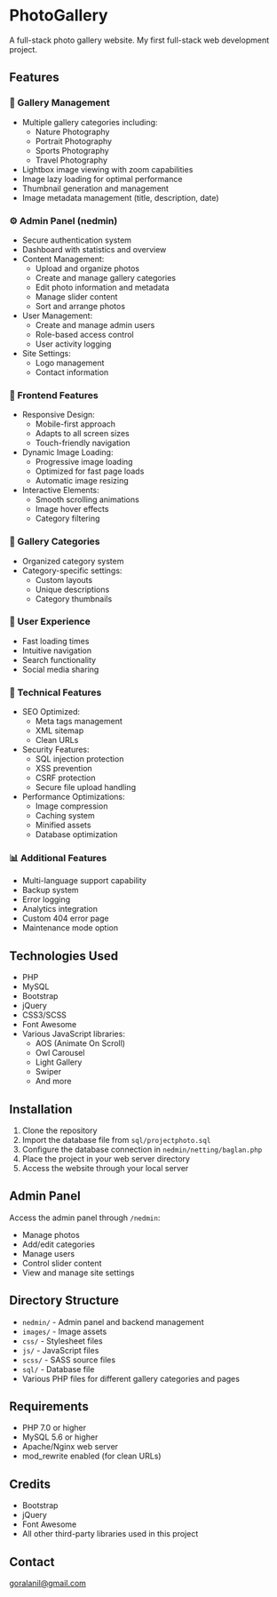 # PhotoGallery
A full-stack photo gallery website. My first full-stack web development project.

## Features

### 📸 Gallery Management
- Multiple gallery categories including:
  - Nature Photography
  - Portrait Photography
  - Sports Photography
  - Travel Photography
- Lightbox image viewing with zoom capabilities
- Image lazy loading for optimal performance
- Thumbnail generation and management
- Image metadata management (title, description, date)

### ⚙️ Admin Panel (nedmin)
- Secure authentication system
- Dashboard with statistics and overview
- Content Management:
  - Upload and organize photos
  - Create and manage gallery categories
  - Edit photo information and metadata
  - Manage slider content
  - Sort and arrange photos
- User Management:
  - Create and manage admin users
  - Role-based access control
  - User activity logging
- Site Settings:
  - Logo management
  - Contact information

### 🎨 Frontend Features
- Responsive Design:
  - Mobile-first approach
  - Adapts to all screen sizes
  - Touch-friendly navigation
- Dynamic Image Loading:
  - Progressive image loading
  - Optimized for fast page loads
  - Automatic image resizing
- Interactive Elements:
  - Smooth scrolling animations
  - Image hover effects
  - Category filtering

### 🎯 Gallery Categories
- Organized category system
- Category-specific settings:
  - Custom layouts
  - Unique descriptions
  - Category thumbnails


### 📱 User Experience
- Fast loading times
- Intuitive navigation
- Search functionality
- Social media sharing

### 🔧 Technical Features
- SEO Optimized:
  - Meta tags management
  - XML sitemap
  - Clean URLs
- Security Features:
  - SQL injection protection
  - XSS prevention
  - CSRF protection
  - Secure file upload handling
- Performance Optimizations:
  - Image compression
  - Caching system
  - Minified assets
  - Database optimization

### 📊 Additional Features
- Multi-language support capability
- Backup system
- Error logging
- Analytics integration
- Custom 404 error page
- Maintenance mode option


## Technologies Used

- PHP
- MySQL
- Bootstrap
- jQuery
- CSS3/SCSS
- Font Awesome
- Various JavaScript libraries:
  - AOS (Animate On Scroll)
  - Owl Carousel
  - Light Gallery
  - Swiper
  - And more

## Installation

1. Clone the repository
2. Import the database file from `sql/projectphoto.sql`
3. Configure the database connection in `nedmin/netting/baglan.php`
4. Place the project in your web server directory
5. Access the website through your local server

## Admin Panel

Access the admin panel through `/nedmin`:
- Manage photos
- Add/edit categories
- Manage users
- Control slider content
- View and manage site settings

## Directory Structure

- `nedmin/` - Admin panel and backend management
- `images/` - Image assets
- `css/` - Stylesheet files
- `js/` - JavaScript files
- `scss/` - SASS source files
- `sql/` - Database file
- Various PHP files for different gallery categories and pages

## Requirements

- PHP 7.0 or higher
- MySQL 5.6 or higher
- Apache/Nginx web server
- mod_rewrite enabled (for clean URLs)


## Credits
- Bootstrap
- jQuery
- Font Awesome
- All other third-party libraries used in this project

## Contact

goralanil@gmail.com
